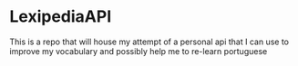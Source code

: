 # LexipediaAPI
This is a repo that will house my attempt of a personal api that I can use to improve my vocabulary and possibly help me to re-learn portuguese

